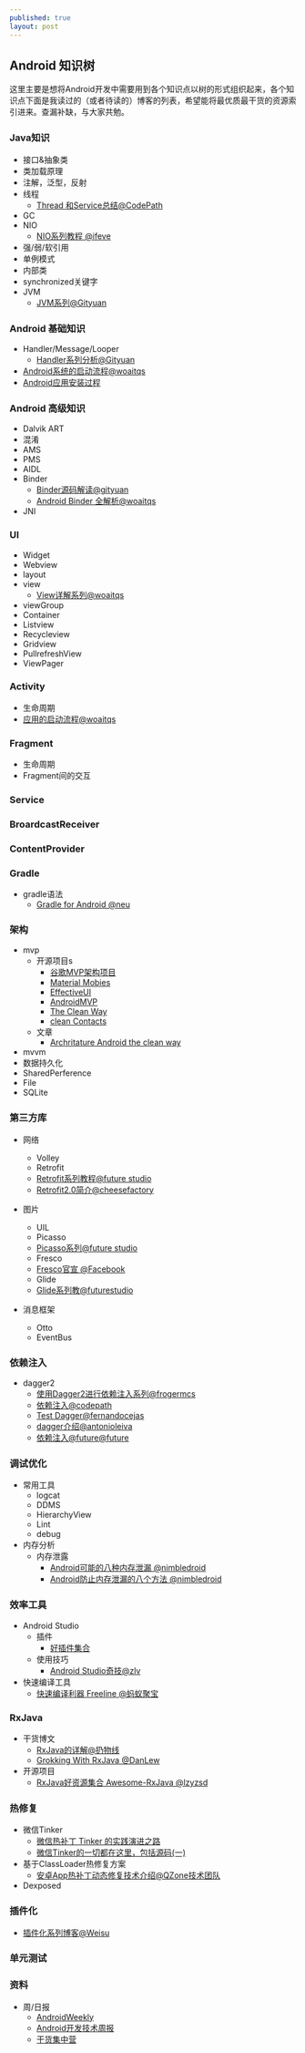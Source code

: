 ```yaml
---
published: true
layout: post
---
```

## Android 知识树

这里主要是想将Android开发中需要用到各个知识点以树的形式组织起来，各个知识点下面是我读过的（或者待读的）博客的列表，希望能将最优质最干货的资源索引进来。查漏补缺，与大家共勉。

### Java知识
- 接口&抽象类
- 类加载原理
- 注解，泛型，反射
- 线程
  -  [Thread 和Service总结@CodePath ](https://github.com/codepath/android_guides/wiki/Managing-Threads-and-Custom-Services)
- GC
- NIO
  - [NIO系列教程 @ifeve](http://ifeve.com/overview/)
- 强/弱/软引用
- 单例模式
- 内部类
- synchronized关键字
- JVM
  - [JVM系列@Gityuan](http://gityuan.com/2015/10/17/jvm-class-instruction/)

### Android 基础知识
- Handler/Message/Looper
  - [Handler系列分析@Gityuan](http://gityuan.com/2015/12/26/handler-message-framework/)
- [Android系统的启动流程@woaitqs](http://www.woaitqs.cc/android/2016/06/15/how-android-launch-itself.html)
- [Android应用安装过程](http://www.woaitqs.cc/android/2016/07/28/android-plugin-get-apk-info.html)

### Android 高级知识
- Dalvik ART
- 混淆
- AMS
- PMS
- AIDL
- Binder
  - [Binder源码解读@gityuan ](http://gityuan.com/2015/11/01/binder-driver/)
  - [Android Binder 全解析@woaitqs](http://www.woaitqs.cc/android/2016/05/23/android-binder.html)
- JNI

### UI
- Widget
- Webview
- layout
- view
  - [ View详解系列@woaitqs](http://www.woaitqs.cc/android/2016/10/10/android-view-theory-1)
- viewGroup
- Container
- Listview
- Recycleview
- Gridview
- PullrefreshView
- ViewPager

### Activity
- 生命周期
- [应用的启动流程@woaitqs](http://www.woaitqs.cc/android/2016/06/21/activity-service.html)

### Fragment
- 生命周期
- Fragment间的交互

### Service

### BroardcastReceiver

### ContentProvider

### Gradle
- gradle语法
  -  [Gradle for Android @neu](https://segmentfault.com/a/1190000004229002)

### 架构
- mvp
    - 开源项目s
      -  [谷歌MVP架构项目](https://github.com/googlesamples/android-architecture/tree/todo-mvp-loaders/)
      -  [Material Mobies](https://github.com/saulmm/Material-Movies)
      -  [EffectiveUI](https://github.com/pedrovgs/EffectiveAndroidUI/)
      -  [AndroidMVP](https://github.com/antoniolg/androidmvp)
      -  [The Clean Way](https://github.com/android10/Android-CleanArchitecture)
      -  [clean Contacts](https://github.com/PaNaVTEC/Clean-Contacts)
    - 文章
      -  [Archritature Android the clean way](http://fernandocejas.com/2014/09/03/architecting-android-the-clean-way/)
- mvvm
- 数据持久化
- SharedPerference
- File
- SQLite

### 第三方库
- 网络
	- Volley
	- Retrofit
    -  [Retrofit系列教程@future studio](https://futurestud.io/tutorials/retrofit-getting-started-and-android-client)
    -  [Retrofit2.0简介@cheesefactory](http://inthecheesefactory.com/blog/retrofit-2.0/en)

- 图片
	- UIL
	- Picasso
    -  [Picasso系列@future studio](https://futurestud.io/tutorials/picasso-getting-started-simple-loading)
	- Fresco
    -  [Fresco官宣 @Facebook](https://guides.codepath.com/android/Displaying-Images-with-the-Fresco-Library)
	- Glide
    -  [Glide系列教@futurestudio](https://futurestud.io/tutorials/glide-getting-started)

- 消息框架
	- Otto
	- EventBus

### 依赖注入
- dagger2
  - [使用Dagger2进行依赖注入系列@frogermcs](http://frogermcs.github.io/dependency-injection-with-dagger-2-the-api/)
  -  [依赖注入@codepath](https://guides.codepath.com/android/Dependency-Injection-with-Dagger-2)
  -  [Test Dagger@fernandocejas](http://fernandocejas.com/2015/04/11/tasting-dagger-2-on-android/)
  -  [dagger介绍@antonioleiva](http://antonioleiva.com/dependency-injection-android-dagger-part-1/)  
  -  [依赖注入@future@future](https://www.future-processing.pl/blog/dependency-injection-with-dagger-2/)

### 调试优化
- 常用工具
  - logcat
  - DDMS
  - HierarchyView
  - Lint
  - debug
- 内存分析
  - 内存泄露
    -  [Android可能的八种内存泄漏 @nimbledroid](http://blog.nimbledroid.com/2016/05/23/memory-leaks.html)
    -  [Android防止内存泄漏的八个方法 @nimbledroid](http://blog.nimbledroid.com/2016/09/06/stop-memory-leaks.html)

### 效率工具
- Android Studio
  - 插件
    - [好插件集合](https://github.com/dreamlivemeng/androidstudio-plugins)
  - 使用技巧
    - [Android Studio奇技@zlv](http://zlv.me/posts/2015/07/13/14_android-studio-tips/)
- 快速编译工具
	- [快速编译利器 Freeline @蚂蚁聚宝](https://yq.aliyun.com/articles/59122?spm=5176.8091938.0.0.1Bw3mU)

### RxJava
  - 干货博文
    - [RxJava的详解@扔物线](https://github.com/rengwuxian/RxJavaSamples)
    - [Grokking With RxJava @DanLew](http://blog.danlew.net/2014/09/15/grokking-rxjava-part-1/)
  - 开源项目
    - [RxJava好资源集合 Awesome-RxJava @lzyzsd](https://github.com/lzyzsd/Awesome-RxJava)

### 热修复
  - 微信Tinker
    - [微信热补丁 Tinker 的实践演进之路](https://segmentfault.com/a/1190000006657614)
    - [微信Tinker的一切都在这里，包括源码(一)](https://segmentfault.com/a/1190000007092400)
  - 基于ClassLoader热修复方案
    -  [安卓App热补丁动态修复技术介绍@QZone技术团队](https://mp.weixin.qq.com/s?__biz=MzI1MTA1MzM2Nw==&mid=400118620&idx=1&sn=b4fdd5055731290eef12ad0d17f39d4a)
  - Dexposed

### 插件化
  -  [插件化系列博客@Weisu](http://weishu.me/2016/01/28/understand-plugin-framework-overview/)

### 单元测试


### 资料
- 周/日报
  - [AndroidWeekly](http://androidweekly.net/)
  - [Android开发技术周报](http://www.androidweekly.cn/)
  - [干货集中营](http://gank.io/)
